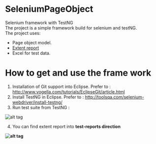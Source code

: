 # SeleniumPageObject
Selenium framework with TestNG<br>
The project is a simple framework build for selenium and testNG.<br>
The project uses:
- Page object model.
- <a href="http://extentreports.relevantcodes.com/">Extent report</a>
- Excel for test data.

# How to get and use the frame work
1. Installation of Git support into Eclipse. Prefer to : http://www.vogella.com/tutorials/EclipseGit/article.html
2. Install TestNG in Eclipse. Prefer to : http://toolsqa.com/selenium-webdriver/install-testng/
3. Run test suite from TestNG :

![alt tag](https://github.com/yoyo13189/SeleniumPageObject/blob/master/images/runTestNG.png)

4. You can find extent report into <b>test-reports<b/> direction

![alt tag](https://github.com/yoyo13189/SeleniumPageObject/blob/master/images/extentReport.png)
